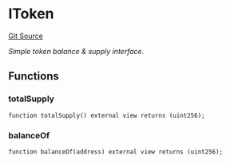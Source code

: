 # IToken
[Git Source](https://github.com/NaniDAO/ie/blob/f31f555ae821c0432ed1c7cd6e93b1e7bba98a37/src/NAMI.sol)

*Simple token balance & supply interface.*


## Functions
### totalSupply


```solidity
function totalSupply() external view returns (uint256);
```

### balanceOf


```solidity
function balanceOf(address) external view returns (uint256);
```

